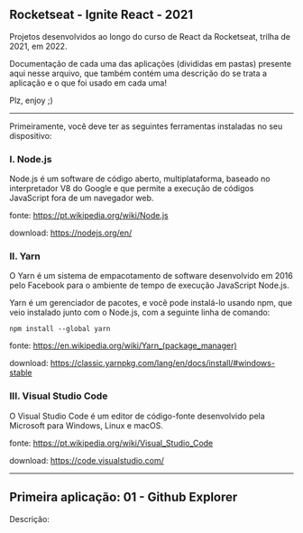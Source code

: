 ## Rocketseat - Ignite React - 2021

Projetos desenvolvidos ao longo do curso de React da Rocketseat, trilha de 2021, em 2022.

Documentação de cada uma das aplicações (divididas em pastas) presente aqui nesse arquivo, que também contém uma descrição do se trata a aplicação e o que foi usado em cada uma!

Plz, enjoy ;)

-----------------------

Primeiramente, você deve ter as seguintes ferramentas instaladas no seu dispositivo:

### I. Node.js

Node.js é um software de código aberto, multiplataforma, baseado no interpretador V8 do Google e que permite a execução de códigos JavaScript fora de um navegador web.

fonte: https://pt.wikipedia.org/wiki/Node.js

download: https://nodejs.org/en/

### II. Yarn

O Yarn é um sistema de empacotamento de software desenvolvido em 2016 pelo Facebook para o ambiente de tempo de execução JavaScript Node.js.

Yarn é um gerenciador de pacotes, e você pode instalá-lo usando npm, que veio instalado junto com o Node.js, com a seguinte linha de comando:

```
npm install --global yarn
```

fonte: https://en.wikipedia.org/wiki/Yarn_(package_manager)

download: https://classic.yarnpkg.com/lang/en/docs/install/#windows-stable

### III. Visual Studio Code

O Visual Studio Code é um editor de código-fonte desenvolvido pela Microsoft para Windows, Linux e macOS.

fonte: https://pt.wikipedia.org/wiki/Visual_Studio_Code

download: https://code.visualstudio.com/

-----------------------

## Primeira aplicação: 01 - Github Explorer

Descrição:

